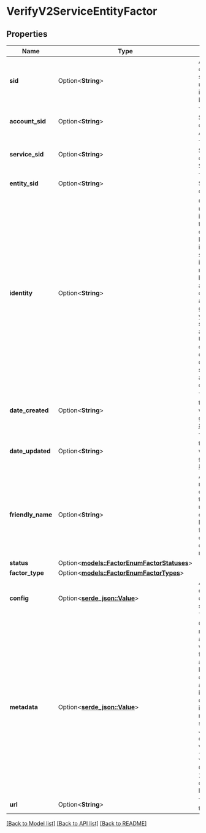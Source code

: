 # VerifyV2ServiceEntityFactor

## Properties

Name | Type | Description | Notes
------------ | ------------- | ------------- | -------------
**sid** | Option<**String**> | A 34 character string that uniquely identifies this Factor. | [optional]
**account_sid** | Option<**String**> | The unique SID identifier of the Account. | [optional]
**service_sid** | Option<**String**> | The unique SID identifier of the Service. | [optional]
**entity_sid** | Option<**String**> | The unique SID identifier of the Entity. | [optional]
**identity** | Option<**String**> | Customer unique identity for the Entity owner of the Factor. This identifier should be immutable, not PII, length between 8 and 64 characters, and generated by your external system, such as your user's UUID, GUID, or SID. It can only contain dash (-) separated alphanumeric characters. | [optional]
**date_created** | Option<**String**> | The date that this Factor was created, given in [ISO 8601](https://en.wikipedia.org/wiki/ISO_8601) format. | [optional]
**date_updated** | Option<**String**> | The date that this Factor was updated, given in [ISO 8601](https://en.wikipedia.org/wiki/ISO_8601) format. | [optional]
**friendly_name** | Option<**String**> | A human readable description of this resource, up to 64 characters. For a push factor, this can be the device's name. | [optional]
**status** | Option<[**models::FactorEnumFactorStatuses**](factor_enum_factor_statuses.md)> |  | [optional]
**factor_type** | Option<[**models::FactorEnumFactorTypes**](factor_enum_factor_types.md)> |  | [optional]
**config** | Option<[**serde_json::Value**](.md)> | An object that contains configurations specific to a `factor_type`. | [optional]
**metadata** | Option<[**serde_json::Value**](.md)> | Custom metadata associated with the factor. This is added by the Device/SDK directly to allow for the inclusion of device information. It must be a stringified JSON with only strings values eg. `{\"os\": \"Android\"}`. Can be up to 1024 characters in length. | [optional]
**url** | Option<**String**> | The URL of this resource. | [optional]

[[Back to Model list]](../README.md#documentation-for-models) [[Back to API list]](../README.md#documentation-for-api-endpoints) [[Back to README]](../README.md)



